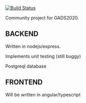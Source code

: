 [![Build Status](https://travis-ci.org/Fintech28/fintech28.svg?branch=main)](https://travis-ci.org/Fintech28/fintech28)

Community project for GADS2020.

## BACKEND

Written in nodejs/express.

Implements unit testing (still buggy)

Postgreql database

## FRONTEND

Will be written in angular/typescript